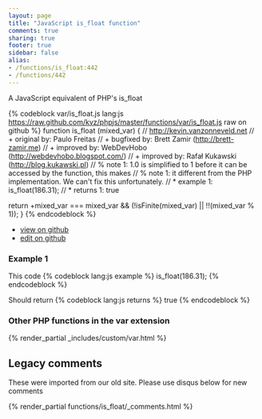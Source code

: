 ```yaml
---
layout: page
title: "JavaScript is_float function"
comments: true
sharing: true
footer: true
sidebar: false
alias:
- /functions/is_float:442
- /functions/442
---
```

<!-- Generated by Rakefile:build -->
A JavaScript equivalent of PHP's is_float

{% codeblock var/is_float.js lang:js https://raw.github.com/kvz/phpjs/master/functions/var/is_float.js raw on github %}
function is_float (mixed_var) {
  // http://kevin.vanzonneveld.net
  // +   original by: Paulo Freitas
  // +   bugfixed by: Brett Zamir (http://brett-zamir.me)
  // +   improved by: WebDevHobo (http://webdevhobo.blogspot.com/)
  // +   improved by: Rafał Kukawski (http://blog.kukawski.pl)
  // %        note 1: 1.0 is simplified to 1 before it can be accessed by the function, this makes
  // %        note 1: it different from the PHP implementation. We can't fix this unfortunately.
  // *     example 1: is_float(186.31);
  // *     returns 1: true

  return +mixed_var === mixed_var && (!isFinite(mixed_var) || !!(mixed_var % 1));
}
{% endcodeblock %}

 - [view on github](https://github.com/kvz/phpjs/blob/master/functions/var/is_float.js)
 - [edit on github](https://github.com/kvz/phpjs/edit/master/functions/var/is_float.js)

### Example 1
This code
{% codeblock lang:js example %}
is_float(186.31);
{% endcodeblock %}

Should return
{% codeblock lang:js returns %}
true
{% endcodeblock %}


### Other PHP functions in the var extension
{% render_partial _includes/custom/var.html %}
## Legacy comments
These were imported from our old site. Please use disqus below for new comments
<div style="overflow-y: scroll; max-height: 500px;">
{% render_partial functions/is_float/_comments.html %}
</div>
